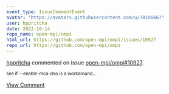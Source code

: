 ```yaml
---
event_type: IssueCommentEvent
avatar: "https://avatars.githubusercontent.com/u/7818666?"
user: hppritcha
date: 2022-10-14
repo_name: open-mpi/ompi
html_url: https://github.com/open-mpi/ompi/issues/10927
repo_url: https://github.com/open-mpi/ompi
---
```


<a href='https://github.com/hppritcha' target='_blank'>hppritcha</a> commented on issue <a href='https://github.com/open-mpi/ompi/issues/10927' target='_blank'>open-mpi/ompi#10927</a>.

<small>see if --enable-mca-dso is a workaround...</small>

<a href='https://github.com/open-mpi/ompi/issues/10927' target='_blank'>View Comment</a>